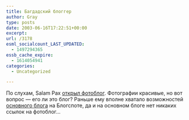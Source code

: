 ```yaml
---
title: Багдадский блоггер
author: Gray
type: posts
date: 2003-06-16T17:22:51+00:00
excerpt:
url: /3178
esml_socialcount_LAST_UPDATED:
  - 1497294365
essb_cache_expire:
  - 1614054941
categories:
  - Uncategorized

---
```








По слухам, Salam Pax <a href="http://salampax.fotopages.com/" target="_blank">открыл фотоблог</a>. Фотографии красивые, но вот вопрос &#8212; его ли это блог? Раньше ему вполне хватало возможностей <a href="http://dear_raed.blogspot.com/" target="_blank">основного блога</a> на Блогспоте, да и на основном блоге нет никаких ссылок на фотоблог&#8230;
